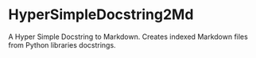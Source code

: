 # HyperSimpleDocstring2Md
A Hyper Simple Docstring to Markdown. Creates indexed Markdown files from Python libraries docstrings.
